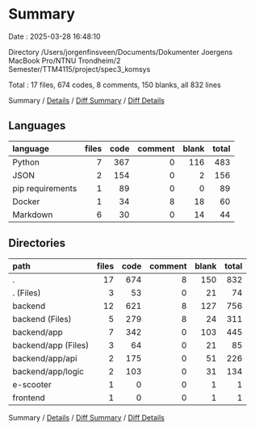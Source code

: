 # Summary

Date : 2025-03-28 16:48:10

Directory /Users/jorgenfinsveen/Documents/Dokumenter  Joergens MacBook Pro/NTNU Trondheim/2 Semester/TTM4115/project/spec3_komsys

Total : 17 files,  674 codes, 8 comments, 150 blanks, all 832 lines

Summary / [Details](details.md) / [Diff Summary](diff.md) / [Diff Details](diff-details.md)

## Languages
| language | files | code | comment | blank | total |
| :--- | ---: | ---: | ---: | ---: | ---: |
| Python | 7 | 367 | 0 | 116 | 483 |
| JSON | 2 | 154 | 0 | 2 | 156 |
| pip requirements | 1 | 89 | 0 | 0 | 89 |
| Docker | 1 | 34 | 8 | 18 | 60 |
| Markdown | 6 | 30 | 0 | 14 | 44 |

## Directories
| path | files | code | comment | blank | total |
| :--- | ---: | ---: | ---: | ---: | ---: |
| . | 17 | 674 | 8 | 150 | 832 |
| . (Files) | 3 | 53 | 0 | 21 | 74 |
| backend | 12 | 621 | 8 | 127 | 756 |
| backend (Files) | 5 | 279 | 8 | 24 | 311 |
| backend/app | 7 | 342 | 0 | 103 | 445 |
| backend/app (Files) | 3 | 64 | 0 | 21 | 85 |
| backend/app/api | 2 | 175 | 0 | 51 | 226 |
| backend/app/logic | 2 | 103 | 0 | 31 | 134 |
| e-scooter | 1 | 0 | 0 | 1 | 1 |
| frontend | 1 | 0 | 0 | 1 | 1 |

Summary / [Details](details.md) / [Diff Summary](diff.md) / [Diff Details](diff-details.md)